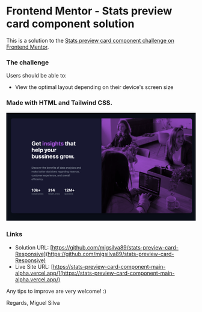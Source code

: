 # Frontend Mentor - Stats preview card component solution

This is a solution to the [Stats preview card component challenge on Frontend Mentor](https://www.frontendmentor.io/challenges/stats-preview-card-component-8JqbgoU62). 


### The challenge

Users should be able to:

- View the optimal layout depending on their device's screen size

### Made with HTML and Tailwind CSS.

![](./images/screenshot.png)

### Links

- Solution URL: [https://github.com/migsilva89/stats-preview-card-Responsive](https://github.com/migsilva89/stats-preview-card-Responsive)
- Live Site URL: [https://stats-preview-card-component-main-alpha.vercel.app/](https://stats-preview-card-component-main-alpha.vercel.app/)

Any tips to improve are very welcome! :)

Regards, 
Miguel Silva 